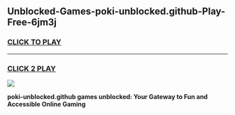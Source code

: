 
## Unblocked-Games-poki-unblocked.github-Play-Free-6jm3j
<h3>
<a href="https://premium76.site?title=poki-unblocked.github&ref=18A1">CLICK TO PLAY</a></h3>
<hr>

<h3>
<a href="https://premium76.site?title=poki-unblocked.github&ref=18A1">CLICK 2 PLAY</a>
  
</h3>

<a href="https://premium76.site?title=poki-unblocked.github&ref=18A1"><img src="https://clearcache.store/games.png"></a>


**poki-unblocked.github games unblocked: Your Gateway to Fun and Accessible Online Gaming**

